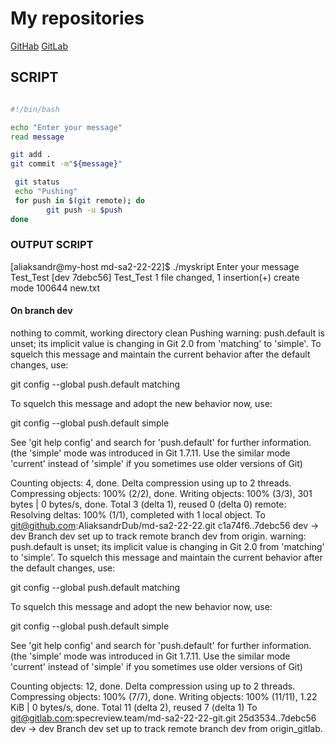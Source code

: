 # My repositories

[GitHab](https://gitlab.com/specreview.team/md-sa2-22-22-git.git)
[GitLab](https://github.com/AliaksandrDub/md-sa2-22-22.git)

## SCRIPT

```bash

#!/bin/bash

echo "Enter your message"
read message

git add .
git commit -m"${message}"

 git status
 echo "Pushing"
 for push in $(git remote); do
        git push -u $push
done

```

### OUTPUT SCRIPT

[aliaksandr@my-host md-sa2-22-22]$ ./myskript
Enter your message
Test_Test
[dev 7debc56] Test_Test
 1 file changed, 1 insertion(+)
 create mode 100644 new.txt

#### On branch dev

nothing to commit, working directory clean
Pushing
warning: push.default is unset; its implicit value is changing in
Git 2.0 from 'matching' to 'simple'. To squelch this message
and maintain the current behavior after the default changes, use:

  git config --global push.default matching

To squelch this message and adopt the new behavior now, use:

  git config --global push.default simple

See 'git help config' and search for 'push.default' for further information.
(the 'simple' mode was introduced in Git 1.7.11. Use the similar mode
'current' instead of 'simple' if you sometimes use older versions of Git)

Counting objects: 4, done.
Delta compression using up to 2 threads.
Compressing objects: 100% (2/2), done.
Writing objects: 100% (3/3), 301 bytes | 0 bytes/s, done.
Total 3 (delta 1), reused 0 (delta 0)
remote: Resolving deltas: 100% (1/1), completed with 1 local object.
To git@github.com:AliaksandrDub/md-sa2-22-22.git
   c1a74f6..7debc56  dev -> dev
Branch dev set up to track remote branch dev from origin.
warning: push.default is unset; its implicit value is changing in
Git 2.0 from 'matching' to 'simple'. To squelch this message
and maintain the current behavior after the default changes, use:

  git config --global push.default matching

To squelch this message and adopt the new behavior now, use:

  git config --global push.default simple

See 'git help config' and search for 'push.default' for further information.
(the 'simple' mode was introduced in Git 1.7.11. Use the similar mode
'current' instead of 'simple' if you sometimes use older versions of Git)

Counting objects: 12, done.
Delta compression using up to 2 threads.
Compressing objects: 100% (7/7), done.
Writing objects: 100% (11/11), 1.22 KiB | 0 bytes/s, done.
Total 11 (delta 2), reused 7 (delta 1)
To git@gitlab.com:specreview.team/md-sa2-22-22-git.git
   25d3534..7debc56  dev -> dev
Branch dev set up to track remote branch dev from origin_gitlab.